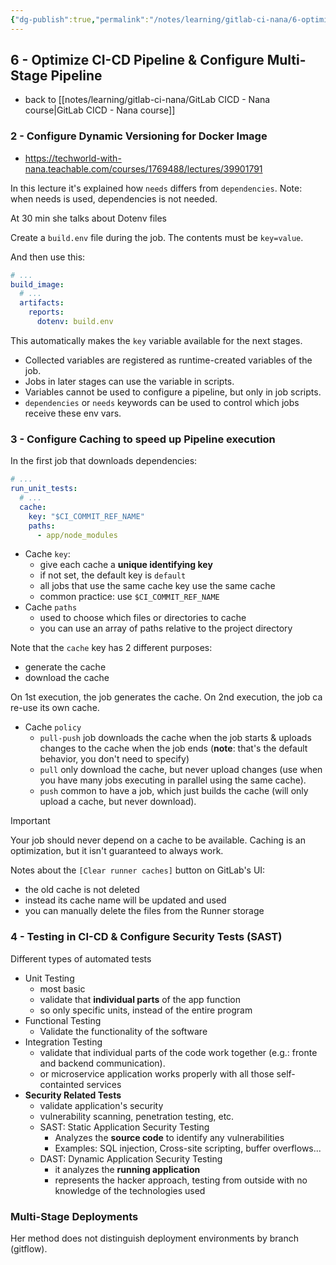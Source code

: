 ```yaml
---
{"dg-publish":true,"permalink":"/notes/learning/gitlab-ci-nana/6-optimize-ci-cd-pipeline-and-configure-multi-stage-pipeline/","dgHomeLink":true,"dgPassFrontmatter":false}
---
```


## 6 - Optimize CI-CD Pipeline & Configure Multi-Stage Pipeline

- back to [[notes/learning/gitlab-ci-nana/GitLab CICD - Nana course|GitLab CICD - Nana course]]

### 2 - Configure Dynamic Versioning for Docker Image

- <https://techworld-with-nana.teachable.com/courses/1769488/lectures/39901791>

In this lecture it's explained how `needs` differs from `dependencies`. Note: when needs is used, dependencies is not needed.

At 30 min she talks about Dotenv files

Create a `build.env` file during the job. The contents must be `key=value`.

And then use this:
```yaml
# ...
build_image:
  # ...
  artifacts:
    reports:
      dotenv: build.env
```

This automatically makes the `key` variable available for the next stages.

- Collected variables are registered as runtime-created variables of the job.
- Jobs in later stages can use the variable in scripts.
- Variables cannot be used to configure a pipeline, but only in job scripts.
- `dependencies` or `needs` keywords can be used to control which jobs receive these env vars.


### 3 - Configure Caching to speed up Pipeline execution

In the first job that downloads dependencies:

```yaml
# ...
run_unit_tests:
  # ...
  cache:
    key: "$CI_COMMIT_REF_NAME"
    paths:
      - app/node_modules
```

- Cache `key`:
    - give each cache a **unique identifying key**
    - if not set, the default key is `default`
    - all jobs that use the same cache key use the same cache
    - common practice: use `$CI_COMMIT_REF_NAME`
- Cache `paths`
    - used to choose which files or directories to cache
    - you can use an array of paths relative to the project directory

Note that the `cache` key has 2 different purposes:

- generate the cache
- download the cache

On 1st execution, the job generates the cache. On 2nd execution, the job ca re-use its own cache.

- Cache `policy`
    - `pull-push` job downloads the cache when the job starts & uploads changes to the cache when the job ends (**note**: that's the default behavior, you don't need to specify)
    - `pull` only download the cache, but never upload changes (use when you have many jobs executing in parallel using the same cache).
    - `push` common to have a job, which just builds the cache (will only upload a cache, but never download).

> [!IMPORTANT]
> 
> Your job should never depend on a cache to be available. Caching is an optimization, but it isn't guaranteed to always work.

Notes about the `[Clear runner caches]` button on GitLab's UI:

- the old cache is not deleted
- instead its cache name will be updated and used
- you can manually delete the files from the Runner storage


### 4 - Testing in CI-CD & Configure Security Tests (SAST)

Different types of automated tests

- Unit Testing
    - most basic
    - validate that **individual parts** of the app function
    - so only specific units, instead of the entire program
- Functional Testing
    - Validate the functionality of the software
- Integration Testing
    - validate that individual parts of the code work together (e.g.: fronte and backend communication).
    - or microservice application works properly with all those self-containted services
- **Security Related Tests**
    - validate application's security
    - vulnerability scanning, penetration testing, etc.
    - SAST: Static Application Security Testing
        - Analyzes the **source code** to identify any vulnerabilities
        - Examples: SQL injection, Cross-site scripting, buffer overflows...
    - DAST: Dynamic Application Security Testing
        - it analyzes the **running application**
        - represents the hacker approach, testing from outside with no knowledge of the technologies used

### Multi-Stage Deployments

Her method does not distinguish deployment environments by branch (gitflow).

